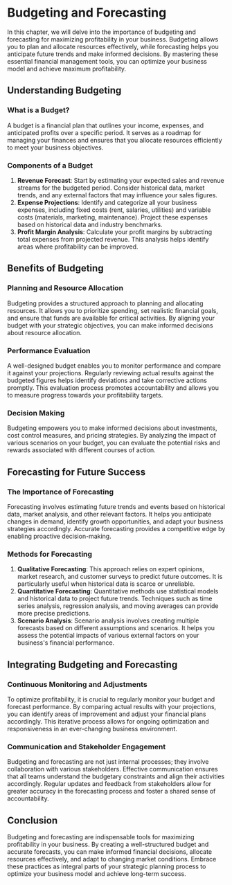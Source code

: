 Budgeting and Forecasting
====================================



In this chapter, we will delve into the importance of budgeting and forecasting for maximizing profitability in your business. Budgeting allows you to plan and allocate resources effectively, while forecasting helps you anticipate future trends and make informed decisions. By mastering these essential financial management tools, you can optimize your business model and achieve maximum profitability.

Understanding Budgeting
-----------------------

### What is a Budget?

A budget is a financial plan that outlines your income, expenses, and anticipated profits over a specific period. It serves as a roadmap for managing your finances and ensures that you allocate resources efficiently to meet your business objectives.

### Components of a Budget

1. **Revenue Forecast**: Start by estimating your expected sales and revenue streams for the budgeted period. Consider historical data, market trends, and any external factors that may influence your sales figures.
2. **Expense Projections**: Identify and categorize all your business expenses, including fixed costs (rent, salaries, utilities) and variable costs (materials, marketing, maintenance). Project these expenses based on historical data and industry benchmarks.
3. **Profit Margin Analysis**: Calculate your profit margins by subtracting total expenses from projected revenue. This analysis helps identify areas where profitability can be improved.

Benefits of Budgeting
---------------------

### Planning and Resource Allocation

Budgeting provides a structured approach to planning and allocating resources. It allows you to prioritize spending, set realistic financial goals, and ensure that funds are available for critical activities. By aligning your budget with your strategic objectives, you can make informed decisions about resource allocation.

### Performance Evaluation

A well-designed budget enables you to monitor performance and compare it against your projections. Regularly reviewing actual results against the budgeted figures helps identify deviations and take corrective actions promptly. This evaluation process promotes accountability and allows you to measure progress towards your profitability targets.

### Decision Making

Budgeting empowers you to make informed decisions about investments, cost control measures, and pricing strategies. By analyzing the impact of various scenarios on your budget, you can evaluate the potential risks and rewards associated with different courses of action.

Forecasting for Future Success
------------------------------

### The Importance of Forecasting

Forecasting involves estimating future trends and events based on historical data, market analysis, and other relevant factors. It helps you anticipate changes in demand, identify growth opportunities, and adapt your business strategies accordingly. Accurate forecasting provides a competitive edge by enabling proactive decision-making.

### Methods for Forecasting

1. **Qualitative Forecasting**: This approach relies on expert opinions, market research, and customer surveys to predict future outcomes. It is particularly useful when historical data is scarce or unreliable.
2. **Quantitative Forecasting**: Quantitative methods use statistical models and historical data to project future trends. Techniques such as time series analysis, regression analysis, and moving averages can provide more precise predictions.
3. **Scenario Analysis**: Scenario analysis involves creating multiple forecasts based on different assumptions and scenarios. It helps you assess the potential impacts of various external factors on your business's financial performance.

Integrating Budgeting and Forecasting
-------------------------------------

### Continuous Monitoring and Adjustments

To optimize profitability, it is crucial to regularly monitor your budget and forecast performance. By comparing actual results with your projections, you can identify areas of improvement and adjust your financial plans accordingly. This iterative process allows for ongoing optimization and responsiveness in an ever-changing business environment.

### Communication and Stakeholder Engagement

Budgeting and forecasting are not just internal processes; they involve collaboration with various stakeholders. Effective communication ensures that all teams understand the budgetary constraints and align their activities accordingly. Regular updates and feedback from stakeholders allow for greater accuracy in the forecasting process and foster a shared sense of accountability.

Conclusion
----------

Budgeting and forecasting are indispensable tools for maximizing profitability in your business. By creating a well-structured budget and accurate forecasts, you can make informed financial decisions, allocate resources effectively, and adapt to changing market conditions. Embrace these practices as integral parts of your strategic planning process to optimize your business model and achieve long-term success.
